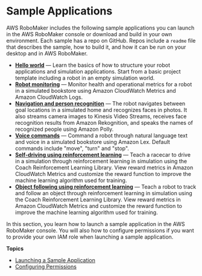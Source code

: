# Sample Applications<a name="sample-applications"></a>

AWS RoboMaker includes the following sample applications you can launch in the AWS RoboMaker console or download and build in your own environment\. Each sample has a repo on GitHub\. Repos include a `readme` file that describes the sample, how to build it, and how it can be run on your desktop and in AWS RoboMaker\. 
+ **[Hello world](https://github.com/aws-robotics/aws-robomaker-sample-application-helloworld)** — Learn the basics of how to structure your robot applications and simulation applications\. Start from a basic project template including a robot in an empty simulation world\. 
+ **[Robot monitoring](https://github.com/aws-robotics/aws-robomaker-sample-application-cloudwatch)** — Monitor health and operational metrics for a robot in a simulated bookstore using Amazon CloudWatch Metrics and Amazon CloudWatch Logs\. 
+ **[Navigation and person recognition](https://github.com/aws-robotics/aws-robomaker-sample-application-persondetection)** — The robot navigates between goal locations in a simulated home and recognizes faces in photos\. It also streams camera images to Kinesis Video Streams, receives face recognition results from Amazon Rekognition, and speaks the names of recognized people using Amazon Polly\. 
+ **[Voice commands](https://github.com/aws-robotics/aws-robomaker-sample-application-voiceinteraction)** — Command a robot through natural language text and voice in a simulated bookstore using Amazon Lex\. Default commands include "move", "turn" and "stop"\. 
+ **[Self\-driving using reinforcement learning](https://github.com/aws-robotics/aws-robomaker-sample-application-deepracer)** — Teach a racecar to drive in a simulation through reinforcement learning in simulation using the Coach Reinforcement Learning Library\. View reward metrics in Amazon CloudWatch Metrics and customize the reward function to improve the machine learning algorithm used for training\. 
+ **[Object following using reinforcement learning](https://github.com/aws-robotics/aws-robomaker-sample-application-objecttracker)** — Teach a robot to track and follow an object through reinforcement learning in simulation using the Coach Reinforcement Learning Library\. View reward metrics in Amazon CloudWatch Metrics and customize the reward function to improve the machine learning algorithm used for training\. 

In this section, you learn how to launch a sample application in the AWS RoboMaker console\. You will also how to configure permissions if you want to provide your own IAM role when launching a sample application\. 

**Topics**
+ [Launching a Sample Application](sample-applications-launching.md)
+ [Configuring Permissions](sample-applications-permissions.md)